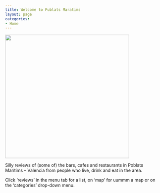 ```yaml
---
title: Welcome to Publats Maratims
layout: page
categories:
- Home
---
```


<img src="/uploads/cropped-20200303_095854-scaled-1-1536x922.jpg" height="400px">

Silly reviews of (some of) the bars, cafes and restaurants in Poblats Marítims – Valencia from people who live, drink and eat in the area. 

Click ‘reviews’ in the menu tab for a list, on ‘map’ for uummm a map or on the ‘categories’ drop-down menu.